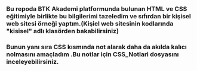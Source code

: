 <h3>Bu repoda BTK Akademi platformunda bulunan HTML ve CSS eğitimiyle birlikte bu bilgilerimi tazeledim ve sıfırdan bir kişisel web sitesi örneği yaptım.(Kişiel web sitesinin kodlarında "kisisel" adlı klasörden bakabilirsiniz)</h3>
<h3>Bunun yanı sıra CSS kısmında not alarak daha da akılda kalıcı nolmasını amaçladım .Bu notlar için CSS_Notlari dosyasını inceleyebilirsiniz.</h3>
